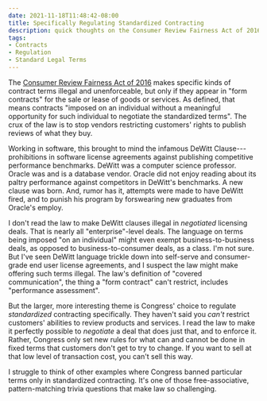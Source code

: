 ```yaml
---
date: 2021-11-18T11:48:42-08:00
title: Specifically Regulating Standardized Contracting
description: quick thoughts on the Consumer Review Fairness Act of 2016
tags:
- Contracts
- Regulation
- Standard Legal Terms
---
```


The [Consumer Review Fairness Act of 2016](https://www.govinfo.gov/app/details/PLAW-114publ258) makes specific kinds of contract terms illegal and unenforceable, but only if they appear in "form contracts" for the sale or lease of goods or services.  As defined, that means contracts "imposed on an individual without a meaningful opportunity for such individual to negotiate the standardized terms".  The crux of the law is to stop vendors restricting customers' rights to publish reviews of what they buy.

Working in software, this brought to mind the infamous DeWitt Clause---prohibitions in software license agreements against publishing competitive performance benchmarks.  DeWitt was a computer science professor.  Oracle was and is a database vendor.  Oracle did not enjoy reading about its paltry performance against competitors in DeWitt's benchmarks.  A new clause was born.  And, rumor has it, attempts were made to have DeWitt fired, and to punish his program by forswearing new graduates from Oracle's employ.

I don't read the law to make DeWitt clauses illegal in _negotiated_ licensing deals.  That is nearly all "enterprise"-level deals.  The language on terms being imposed "on an individual" might even exempt business-to-business deals, as opposed to business-to-consumer deals, as a class.  I'm not sure.  But I've seen DeWitt language trickle down into self-serve and consumer-grade end user license agreements, and I suspect the law might make offering such terms illegal.  The law's definition of "covered communication", the thing a "form contract" can't restrict, includes "performance assessment".

But the larger, more interesting theme is Congress' choice to regulate _standardized_ contracting specifically.  They haven't said you _can't_ restrict customers' abilities to review products and services.  I read the law to make it perfectly possible to _negotiate_ a deal that does just that, and to enforce it.  Rather, Congress only set new rules for what can and cannot be done in fixed terms that customers don't get to try to change.  If you want to sell at that low level of transaction cost, you can't sell this way.

I struggle to think of other examples where Congress banned particular terms only in standardized contracting.  It's one of those free-associative, pattern-matching trivia questions that make law so challenging.
